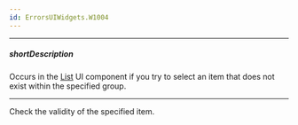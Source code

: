 ```yaml
---
id: ErrorsUIWidgets.W1004
---
```

---
##### shortDescription
Occurs in the [List](/api-reference/10%20UI%20Components/dxList '/Documentation/ApiReference/UI_Components/dxList/') UI component if you try to select an item that does not exist within the specified group.

---
Check the validity of the specified item.